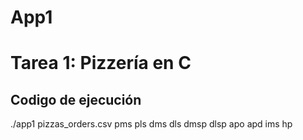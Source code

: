 # App1

# **Tarea 1: Pizzería en C**

## Codigo de ejecución
./app1 pizzas_orders.csv pms pls dms dls dmsp dlsp apo apd ims hp
